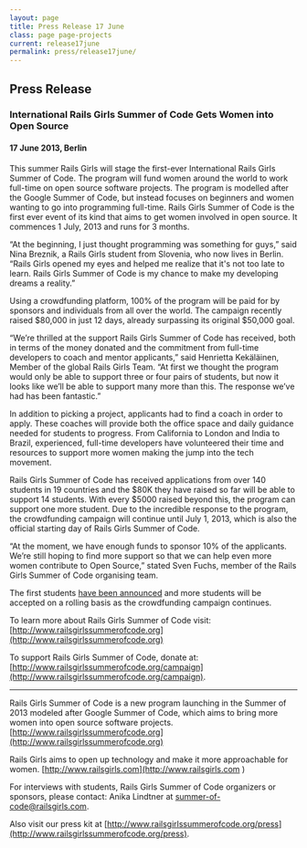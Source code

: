 ```yaml
---
layout: page
title: Press Release 17 June
class: page page-projects
current: release17june
permalink: press/release17june/
---
```


## Press Release

### International Rails Girls Summer of Code Gets Women into Open Source

#### 17 June 2013, Berlin

This summer Rails Girls will stage the first-ever International Rails Girls Summer of Code. The program will fund women around the world to work full-time on open source software projects. The program is modelled after the Google Summer of Code, but instead focuses on beginners and women wanting to go into programming full-time. Rails Girls Summer of Code is the first ever event of its kind that aims to get women involved in open source. It commences 1 July, 2013 and runs for 3 months.

“At the beginning, I just thought programming was something for guys,” said Nina Breznik, a Rails Girls student from Slovenia, who now lives in Berlin. “Rails Girls opened my eyes and helped me realize that it's not too late to learn. Rails Girls Summer of Code is my chance to make my developing dreams a reality.”

Using a crowdfunding platform, 100% of the program will be paid for by sponsors and individuals from all over the world. The campaign recently raised $80,000 in just 12 days, already surpassing its original $50,000 goal. 

“We’re thrilled at the support Rails Girls Summer of Code has received, both in terms of the money donated and the commitment from full-time developers to coach and mentor applicants,” said Henrietta Kekäläinen, Member of the global Rails Girls Team. “At first we thought the program would only be able to support three or four pairs of students, but now it looks like we’ll be able to support many more than this. The response we’ve had has been fantastic.”

In addition to picking a project, applicants had to find a coach in order to apply. These coaches will provide both the office space and daily guidance needed for students to progress. From California to London and India to Brazil, experienced, full-time developers have volunteered their time and resources to support more women making the jump into the tech movement. 

Rails Girls Summer of Code has received applications from over 140 students in 19 countries and the $80K they have raised so far will be able to support 14 students. With every $5000 raised beyond this, the program can support one more student. Due to the incredible response to the program, the crowdfunding campaign will continue until July 1, 2013, which is also the official starting day of Rails Girls Summer of Code.

“At the moment, we have enough funds to sponsor 10% of the applicants. We’re still hoping to find more support so that we can help even more women contribute to Open Source,” stated Sven Fuchs, member of the Rails Girls Summer of Code organising team.

The first students [have been announced](http://railsgirlssummerofcode.org/students/) and more students will be accepted on a rolling basis as the crowdfunding campaign continues. 

To learn more about Rails Girls Summer of Code visit: [http://www.railsgirlssummerofcode.org](http://www.railsgirlssummerofcode.org)

To support Rails Girls Summer of Code, donate at: [http://www.railsgirlssummerofcode.org/campaign](http://www.railsgirlssummerofcode.org/campaign). 

---

Rails Girls Summer of Code is a new program launching in the Summer of 2013 modeled after Google Summer of Code, which aims to bring more women into open source software projects. 
[http://www.railsgirlssummerofcode.org](http://www.railsgirlssummerofcode.org)

Rails Girls aims to open up technology and make it more approachable for women.
[http://www.railsgirls.com](http://www.railsgirls.com )

For interviews with students, Rails Girls Summer of Code organizers or sponsors, please contact: Anika Lindtner at [summer-of-code@railsgirls.com](mailto:summer-of-code@railsgirls.com). 

Also visit our press kit at [http://www.railsgirlssummerofcode.org/press](http://www.railsgirlssummerofcode.org/press). 


